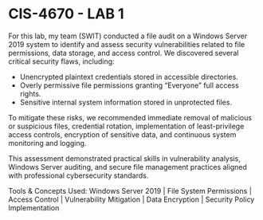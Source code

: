 # CIS-4670 - LAB 1

For this lab, my team (SWIT) conducted a file audit on a Windows Server 2019 system to identify and assess security vulnerabilities related to file permissions, data storage, and access control. We discovered several critical security flaws, including:
- Unencrypted plaintext credentials stored in accessible directories.
- Overly permissive file permissions granting “Everyone” full access rights.
- Sensitive internal system information stored in unprotected files.

To mitigate these risks, we recommended immediate removal of malicious or suspicious files, credential rotation, implementation of least-privilege access controls, encryption of sensitive data, and continuous system monitoring and logging.

This assessment demonstrated practical skills in vulnerability analysis, Windows Server auditing, and secure file management practices aligned with professional cybersecurity standards.

Tools & Concepts Used: Windows Server 2019 | File System Permissions | Access Control | Vulnerability Mitigation | Data Encryption | Security Policy Implementation
